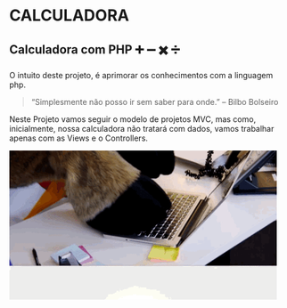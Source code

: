 # CALCULADORA
## Calculadora com PHP :heavy_plus_sign: :heavy_minus_sign: :heavy_multiplication_x: :heavy_division_sign:

O intuito deste projeto, é aprimorar os conhecimentos com a linguagem php.
>“Simplesmente não posso ir sem saber para onde.” – Bilbo Bolseiro

Neste Projeto vamos seguir o modelo de projetos MVC, mas como, inicialmente, nossa calculadora não tratará com dados, vamos trabalhar apenas com as Views e o Controllers.


![Gif bode](https://github.com/Felipe-Dumont/Calculadora/blob/master/giphy.gif)
